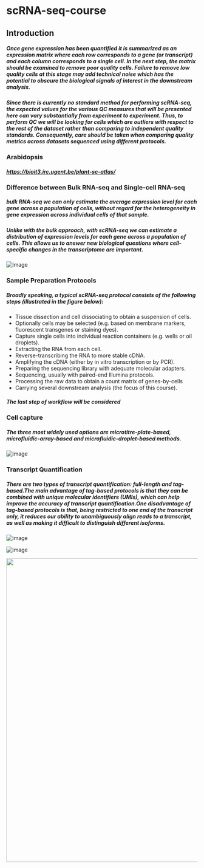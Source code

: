 # scRNA-seq-course
## Introduction
##### Once gene expression has been quantified it is summarized as an expression matrix where each row corresponds to a gene (or transcript) and each column corresponds to a single cell. In the next step, the matrix should be examined to remove poor quality cells. Failure to remove low quality cells at this stage may add technical noise which has the potential to obscure the biological signals of interest in the downstream analysis.

##### Since there is currently no standard method for performing scRNA-seq, the expected values for the various QC measures that will be presented here can vary substantially from experiment to experiment. Thus, to perform QC we will be looking for cells which are outliers with respect to the rest of the dataset rather than comparing to independent quality standards. Consequently, care should be taken when comparing quality metrics across datasets sequenced using different protocols.

### Arabidopsis
##### https://bioit3.irc.ugent.be/plant-sc-atlas/

### Difference between Bulk RNA-seq and Single-cell RNA-seq
##### bulk RNA-seq we can only estimate the average expression level for each gene across a population of cells, without regard for the heterogeneity in gene expression across individual cells of that sample.
#####  Unlike with the bulk approach, with scRNA-seq we can estimate a distribution of expression levels for each gene across a population of cells. This allows us to answer new biological questions where cell-specific changes in the transcriptome are important.
![image](https://user-images.githubusercontent.com/67212190/156484396-7efc1be4-f1ec-4764-b0c6-619f0ed8c8e2.png)

### Sample Preparation Protocols
##### Broadly speaking, a typical scRNA-seq protocol consists of the following steps (illustrated in the figure below):

 * Tissue dissection and cell dissociating to obtain a suspension of cells.
 * Optionally cells may be selected (e.g. based on membrane markers, fluorescent transgenes or staining dyes).
 * Capture single cells into individual reaction containers (e.g. wells or oil droplets).
 * Extracting the RNA from each cell.
 * Reverse-transcribing the RNA to more stable cDNA.
 * Amplifying the cDNA (either by in vitro transcription or by PCR).
 * Preparing the sequencing library with adequate molecular adapters.
 * Sequencing, usually with paired-end Illumina protocols.
 * Processing the raw data to obtain a count matrix of genes-by-cells
 * Carrying several downstream analysis (the focus of this course).
##### The last step of workflow will be considered
### Cell capture
##### The three most widely used options are microtitre-plate-based, microfluidic-array-based and microfluidic-droplet-based methods.
![image](https://user-images.githubusercontent.com/67212190/156486457-df744489-7bc9-495a-aa39-16527d4b5b2f.png)

### Transcript Quantification
##### There are two types of transcript quantification: full-length and tag-based.The main advantage of tag-based protocols is that they can be combined with unique molecular identifiers (UMIs), which can help improve the accuracy of transcript quantification.One disadvantage of tag-based protocols is that, being restricted to one end of the transcript only, it reduces our ability to unambiguously align reads to a transcript, as well as making it difficult to distinguish different isoforms.
![image](https://user-images.githubusercontent.com/67212190/157645626-f2e4538f-dd53-4abe-8ed9-bb96b5df9082.png)

![image](https://user-images.githubusercontent.com/67212190/157646058-d8a0a07a-ce78-426a-a3eb-c3aca4362cb6.png)

<img src="https://user-images.githubusercontent.com/67212190/157646299-ee4ca23d-1358-4bfc-aaef-d122600bb310.png" width="800" height="800"/><br/>




